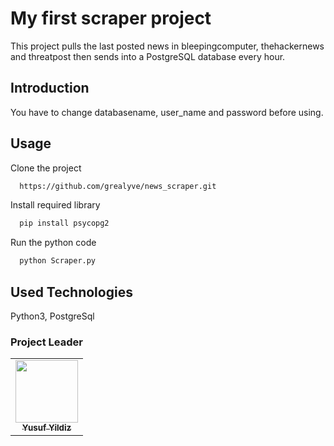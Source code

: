 
# My first scraper project

This project pulls the last posted news in bleepingcomputer, thehackernews and threatpost then sends into a PostgreSQL database every hour.


## Introduction

You have to change databasename, user_name and password before using.
## Usage

Clone the project

```bash
  https://github.com/grealyve/news_scraper.git
```

Install required library

```bash
  pip install psycopg2
```

Run the python code

```bash
  python Scraper.py
```

  
## Used Technologies

Python3, PostgreSql

### Project Leader

<table>
  <tr>
    <td align="center"><a href="https://justwhit3.github.io/"><img src="https://avatars.githubusercontent.com/u/41903311?v=4" width="100px;" alt=""/><br /><sub><b>Yusuf Yildiz</b></sub></a></td>
  </tr>
</table>
